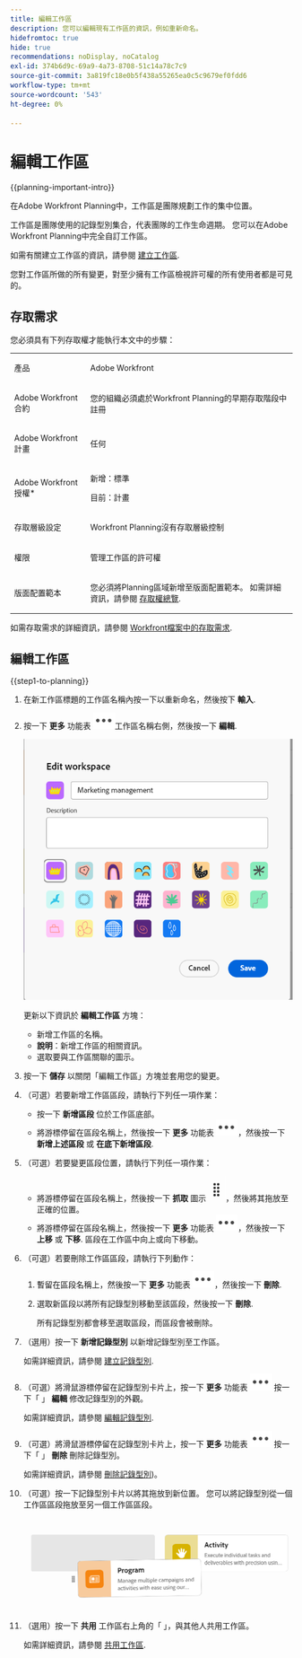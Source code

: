 ```yaml
---
title: 編輯工作區
description: 您可以編輯現有工作區的資訊，例如重新命名。
hidefromtoc: true
hide: true
recommendations: noDisplay, noCatalog
exl-id: 374b6d9c-69a9-4a73-8708-51c14a78c7c9
source-git-commit: 3a819fc18e0b5f438a55265ea0c5c9679ef0fdd6
workflow-type: tm+mt
source-wordcount: '543'
ht-degree: 0%

---
```


<!--update the metadata with real information when making this available in TOC and in the left nav-->

# 編輯工作區

{{planning-important-intro}}

在Adobe Workfront Planning中，工作區是團隊規劃工作的集中位置。

工作區是團隊使用的記錄型別集合，代表團隊的工作生命週期。 您可以在Adobe Workfront Planning中完全自訂工作區。

如需有關建立工作區的資訊，請參閱 [建立工作區](/help/quicksilver/planning/architecture/create-workspaces.md).

您對工作區所做的所有變更，對至少擁有工作區檢視許可權的所有使用者都是可見的。

## 存取需求

您必須具有下列存取權才能執行本文中的步驟：

<table style="table-layout:auto">
 <col>
 </col>
 <col>
 </col>
 <tbody>
    <tr>
<tr>
<td>
   <p> 產品</p> </td>
   <td>
   <p> Adobe Workfront</p> </td>
  </tr>  
 <td role="rowheader"><p>Adobe Workfront合約</p></td>
   <td>
<p>您的組織必須處於Workfront Planning的早期存取階段中註冊 </p>
   </td>
  </tr>
  <tr>
   <td role="rowheader"><p>Adobe Workfront計畫</p></td>
   <td>
<p>任何</p>
   </td>
  </tr>
  <tr>
   <td role="rowheader"><p>Adobe Workfront授權*</p></td>
   <td>
   <p>新增：標準</p>
   <p>目前：計畫</p> 
  </td>
  </tr>

<tr>
   <td role="rowheader"><p>存取層級設定</p></td>
   <td> <p>Workfront Planning沒有存取層級控制</p>
</td>
  </tr>

<tr>
   <td role="rowheader"><p>權限</p></td>
   <td> <p>管理工作區的許可權 </p>  
</td>
  </tr>

<tr>
   <td role="rowheader"><p>版面配置範本</p></td>
   <td> <p>您必須將Planning區域新增至版面配置範本。 如需詳細資訊，請參閱 <a href="/help/quicksilver/planning/access/access-overview.md">存取權總覽</a>. </p>  
</td>
  </tr>

</tbody>
</table>

如需存取需求的詳細資訊，請參閱 [Workfront檔案中的存取需求](/help/quicksilver/administration-and-setup/add-users/access-levels-and-object-permissions/access-level-requirements-in-documentation.md).


## 編輯工作區

{{step1-to-planning}}

1. 在新工作區標題的工作區名稱內按一下以重新命名，然後按下 **輸入**.
1. 按一下 **更多** 功能表 ![](assets/more-menu.png)工作區名稱右側，然後按一下 **編輯**.

   ![](assets/edit-workspace-box.png)

   更新以下資訊於 **編輯工作區** 方塊：

   * 新增工作區的名稱。 <!--did they add a label for this field?-->
   * **說明**：新增工作區的相關資訊。
   * 選取要與工作區關聯的圖示。

1. 按一下 **儲存** 以關閉「編輯工作區」方塊並套用您的變更。

1. （可選）若要新增工作區區段，請執行下列任一項作業：

   * 按一下 **新增區段** 位於工作區底部。
   * 將游標停留在區段名稱上，然後按一下 **更多** 功能表 ![](assets/more-menu.png)，然後按一下 **新增上述區段** 或 **在底下新增區段**.

1. （可選）若要變更區段位置，請執行下列任一項作業：

   * 將游標停留在區段名稱上，然後按一下 **抓取** 圖示 ![](assets/grab-icon.png)，然後將其拖放至正確的位置。
   * 將游標停留在區段名稱上，然後按一下 **更多** 功能表 ![](assets/more-menu.png)，然後按一下 **上移** 或 **下移**. 區段在工作區中向上或向下移動。

1. （可選）若要刪除工作區區段，請執行下列動作：

   1. 暫留在區段名稱上，然後按一下 **更多** 功能表 ![](assets/more-menu.png)，然後按一下 **刪除**. <!--add screen shot when UI is final?-->
   1. 選取新區段以將所有記錄型別移動至該區段，然後按一下 **刪除**. <!--check the button name; logged a bug to change it to "Delete" from "Delete section".-->

      所有記錄型別都會移至選取區段，而區段會被刪除。

1. （選用）按一下 **新增記錄型別** 以新增記錄型別至工作區。

   如需詳細資訊，請參閱 [建立記錄型別](/help/quicksilver/planning/architecture/create-record-types.md).

1. （可選）將滑鼠游標停留在記錄型別卡片上，按一下 **更多** 功能表 ![](assets/more-menu.png) 按一下「 」 **編輯** 修改記錄型別的外觀。

   如需詳細資訊，請參閱 [編輯記錄型別](/help/quicksilver/planning/architecture/edit-record-types.md).

1. （可選）將滑鼠游標停留在記錄型別卡片上，按一下 **更多** 功能表 ![](assets/more-menu.png) 按一下「 」 **刪除** 刪除記錄型別。

   如需詳細資訊，請參閱 [刪除記錄型別](/help/quicksilver/planning/architecture/delete-record-types.md))。

1. （可選）按一下記錄型別卡片以將其拖放到新位置。 您可以將記錄型別從一個工作區區段拖放至另一個工作區區段。

   ![](assets/drag-and-drop-record-types-in-a-workspace.png)

1. （選用）按一下 **共用** 工作區右上角的「 」，與其他人共用工作區。

   如需詳細資訊，請參閱 [共用工作區](/help/quicksilver/planning/access/share-workspaces.md).

